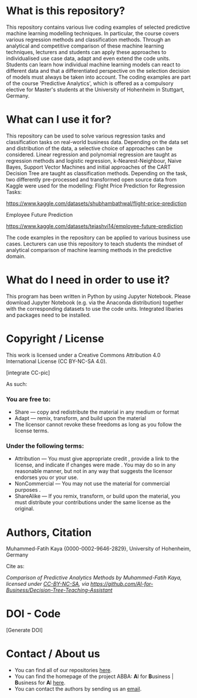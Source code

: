 # What is this repository?
This repository contains various live coding examples of selected predictive machine learning modelling techniques. In particular, the course covers various regression methods and classification methods. Through an analytical and competitive comparison of these machine learning techniques, lecturers and students can apply these approaches to individualised use case data, adapt and even extend the code units. Students can learn how individual machine learning models can react to different data and that a differentiated perspective on the selection decision of models must always be taken into account. The coding examples are part of the course 'Predictive Analytics', which is offered as a compulsory elective for Master's students at the University of Hohenheim in Stuttgart, Germany.

# What can I use it for?
This repository can be used to solve various regression tasks and classification tasks on real-world business data. Depending on the data set and distribution of the data, a selective choice of approaches can be considered. Linear regression and polynomial regression are taught as regression methods and logistic regression, k-Nearest-Neighbour, Naive Bayes, Support Vector Machines and initial approaches of the CART Decision Tree are taught as classification methods. Depending on the task, two differently pre-processed and transformed open source data from Kaggle were used for the modelling:
Flight Price Prediction for Regression Tasks:

https://www.kaggle.com/datasets/shubhambathwal/flight-price-prediction 

Employee Future Prediction

https://www.kaggle.com/datasets/tejashvi14/employee-future-prediction 

The code examples in the repository can be applied to various business use cases. Lecturers can use this repository to teach students the mindset of analytical comparison of machine learning methods in the predictive domain.

# What do I need in order to use it?
This program has been written in Python by using Jupyter Notebook. Please download Jupyter Notebook (e.g. via the Anaconda distribution) together with the corresponding datasets to use the code units. Integrated libaries and packages need to be installed.

# Copyright / License
This work is licensed under a Creative Commons Attribution 4.0 International License (CC BY-NC-SA 4.0).

[integrate CC-pic]
 
As such:

### You are free to:
* Share — copy and redistribute the material in any medium or format
* Adapt — remix, transform, and build upon the material
* The licensor cannot revoke these freedoms as long as you follow the license terms.

### Under the following terms:
* Attribution — You must give appropriate credit , provide a link to the license, and indicate if changes were made . You may do so in any reasonable manner, but not in any way that suggests the licensor endorses you or your use.
* NonCommercial — You may not use the material for commercial purposes .
* ShareAlike — If you remix, transform, or build upon the material, you must distribute your contributions under the same license as the original.


# Authors, Citation
Muhammed-Fatih Kaya {0000-0002-9646-2829}, University of Hohenheim, Germany

Cite as:

*Comparison of Predictive Analytics Methods by Muhammed-Fatih Kaya, licensed under
[CC-BY-NC-SA](https://creativecommons.org/licenses/by-nc-sa/4.0/legalcode.txt),
via https://github.com/AI-for-Business/Decision-Tree-Teaching-Assistant*

# DOI - Code
[Generate DOI]

# Contact / About us
* You can find all of our repositories [here](https://github.com/orgs/AI-for-Business/repositories).
* You can find the homepage of the project ABBA: **A**I for **B**usiness | **B**usiness for **A**I
[here](https://abba-project.de/).
* You can contact the authors by sending us an [email](mailto:abba-services@fim-rc.de).
